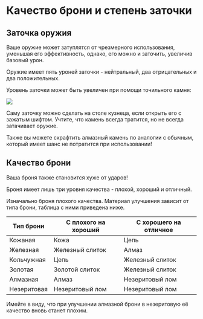 # Качество брони и степень заточки

## Заточка оружия

Ваше оружие может затуплятся от чрезмерного использования, уменьшая его эффективность, однако, его можно и заточить, увеличив базовый урон.

Оружие имеет пять уроней заточки - нейтральный, два отрицательных и два положительных.

Уровень заточки может быть увеличен при помощи точильного камня:

![](https://imgur.com/HMKbyBw.png)

Саму заточку можно сделать на столе кузнеца, если открыть его с зажатым шифтом. Учтите, что камень всегда тратится, но не всегда затачивает оружие.

Также вы можете скрафтить алмазный камень по аналогии с обычным, который имеет шанс не потратится при использовании!

## Качество брони

Ваша броня также становится хуже от ударов!

Броня имеет лишь три уровня качества - плохой, хороший и отличный.

Изначально броня плохого качества. Материал улучшения зависит от типа брони, таблица с ними приведена ниже.

| Тип брони | С плохого на хороший | С хорошего на отличное |
|---|---|---|
| Кожаная| Кожа | Цепь |
| Железная|Железный слиток|Алмаз|
| Кольчужная|Цепь|Железный слиток|
| Золотая|Золотой слиток|Железный слиток|
| Алмазная|Алмаз|Незеритовый лом|
| Незеритовая|Незеритовый лом|Незеритовый лом|

Имейте в виду, что при улучшении алмазной брони в незеритовую её качество вновь станет плохим.

